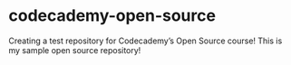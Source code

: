 # codecademy-open-source
Creating a test repository for Codecademy’s Open Source course!
This is my sample open source repository!
